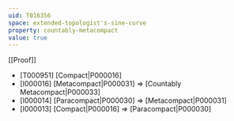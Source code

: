 ```yaml
---
uid: T016356
space: extended-topologist's-sine-curve
property: countably-metacompact
value: true
---
```

[[Proof]]

* [T000951] [Compact|P000016]
* [I000016] [Metacompact|P000031] => [Countably Metacompact|P000033]
* [I000014] [Paracompact|P000030] => [Metacompact|P000031]
* [I000013] [Compact|P000016] => [Paracompact|P000030]

